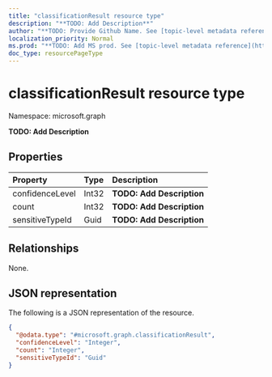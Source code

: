 ```yaml
---
title: "classificationResult resource type"
description: "**TODO: Add Description**"
author: "**TODO: Provide Github Name. See [topic-level metadata reference](https://msgo.azurewebsites.net/add/document/guidelines/metadata.html#topic-level-metadata)**"
localization_priority: Normal
ms.prod: "**TODO: Add MS prod. See [topic-level metadata reference](https://msgo.azurewebsites.net/add/document/guidelines/metadata.html#topic-level-metadata)**"
doc_type: resourcePageType
---
```


# classificationResult resource type

Namespace: microsoft.graph



**TODO: Add Description**

## Properties
|Property|Type|Description|
|:---|:---|:---|
|confidenceLevel|Int32|**TODO: Add Description**|
|count|Int32|**TODO: Add Description**|
|sensitiveTypeId|Guid|**TODO: Add Description**|

## Relationships
None.

## JSON representation
The following is a JSON representation of the resource.
<!-- {
  "blockType": "resource",
  "@odata.type": "microsoft.graph.classificationResult"
}
-->
``` json
{
  "@odata.type": "#microsoft.graph.classificationResult",
  "confidenceLevel": "Integer",
  "count": "Integer",
  "sensitiveTypeId": "Guid"
}
```


